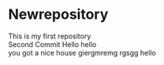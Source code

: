# Newrepository
This is my first repository
<br>
Second Commit
Hello
hello
<br>
you got a nice house
giergmremg
rgsgg
hello